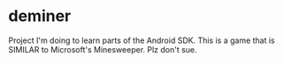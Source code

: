 # deminer
Project I'm doing to learn parts of the Android SDK. This is a game that is SIMILAR to Microsoft's Minesweeper. Plz don't sue.
